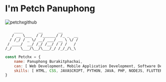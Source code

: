 <h1>I'm Petch Panuphong</h1>
<p align="left"> <img src="https://komarev.com/ghpvc/?username=petchxgithub&label=Profile%20views&color=0e75b6&style=flat" alt="petchxgithub" /> </p>

```batch
    ____       __       __
   / __ \___  / /______/ /_ _  __
  / /_/ / _ \/ __/ ___/ __ \ \/ /
 / ____/  __/ /_/ /__/ / / /   /
/_/    \___/\__/\___/_/ /_/_/\_\
```

```javascript
const Petchx = {
    name: Panuphong Burakitphachai,
    can: [ Web Development, Mobile Application Development, Software Development, Ux/Ui Design ],
    skills: [ HTML, CSS, JAVASCRIPT, PYTHON, JAVA, PHP, NODEJS, FLUTTER ],
}
```
